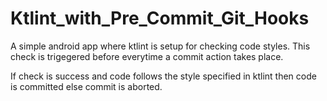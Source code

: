 # Ktlint_with_Pre_Commit_Git_Hooks

A simple android app where ktlint is setup for checking code styles.
This check is trigegered before everytime a commit action takes place.

If check is success and code follows the style specified in ktlint then code is committed else commit is aborted.
